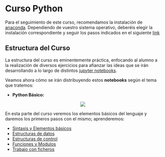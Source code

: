 # Curso Python

Para el seguimiento de este curso, recomendamos la instalación de [anaconda](https://www.anaconda.com/).
Dependiendo de vuestro sistema operativo, deberéis elegir la instalación correspondiente y seguir los pasos indicados en el siguiente [link](https://docs.anaconda.com/anaconda/install/)

## Estructura del Curso

La estructura del curso es eminentemente práctica, enfocando al alumno a la realización de diversos ejercicios para afianzar las ideas que se irán desarrollando a lo largo de distintos [jupyter notebooks](https://jupyter.org/).

Veamos ahora cómo se irán distribuyendo estos **notebooks** según el tema que tratemos:

* **Python Básico:** 

<div align="center">
   <a href="https://github.com/AfiQuants/Curso_Python/tree/main/1.%20Python_Basico/">
   <img src="https://3.bp.blogspot.com/-I-pXRG4ijSA/XYGcA9iILII/AAAAAAAACVg/HHB9ROtp1mUpkCTCKkjB_froP1dWbTmIACK4BGAYYCw/s1600/introToPython1.webp">
   </a>
</div>

En esta parte del curso veremos los elementos básicos del lenguaje y daremos los primeros pasos con el mismo; aprenderemos:

   * [Sintaxis y Elementos básicos](1.%20Python_Basico/1.Sintaxis%20y%20elementos%20basicos.ipynb)
   * [Estructuras de datos](1.%20Python_Basico/2.Estructuras%20de%20datos.ipynb)
   * [Estructuras de control](1.%20Python_Basico/3.Estructuras%20de%20control.ipynb)
   * [Funciones y Modulos](1.%20Python_Basico/4.Funciones%20y%20modulos.ipynb)
   * [Trabajo con ficheros](1.%20Python_Basico/5.Trabajo%20con%20ficheros.ipynb)
    
